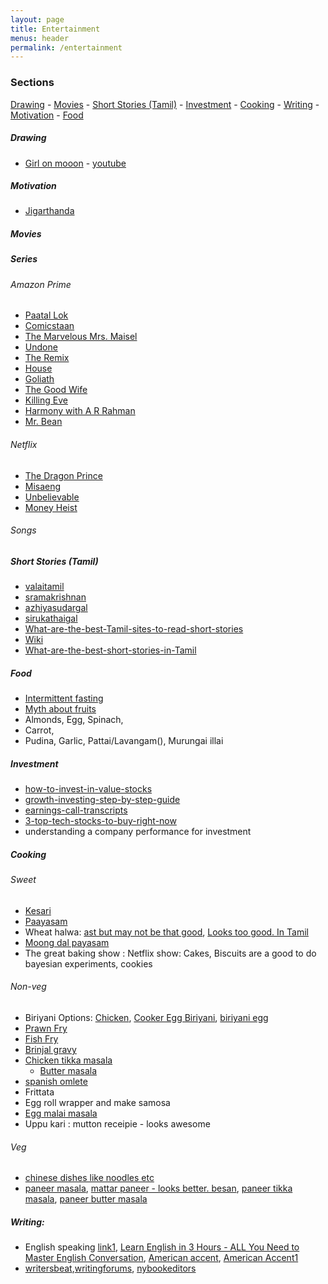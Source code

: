 ```yaml
---
layout: page
title: Entertainment
menus: header
permalink: /entertainment
---
```


### Sections
[Drawing](#drawing) - [Movies](#movies) - [Short Stories (Tamil)](#short-stories-tamil) - [Investment](#investment) - [Cooking](#cooking) - [Writing](#writing) - [Motivation](#motivation) - [Food](#food)


##### Drawing
- [Girl on mooon](https://i.ytimg.com/vi/ZUCHi_2ncPQ/maxresdefault.jpg) - [youtube](https://www.youtube.com/watch?v=ZUCHi_2ncPQ)

##### Motivation
- [Jigarthanda](https://youtu.be/bAmXn1fWnpE?t=6614)



##### Movies

##### Series

###### Amazon Prime

- [Paatal Lok](https://www.amazon.com/gp/video/detail/B0886H18DR/ref=atv_wl_hom_c_unkc_1_1)
- [Comicstaan](https://www.amazon.com/gp/video/detail/B07TT23VHY/ref=atv_wl_hom_c_unkc_1_5)
- [The Marvelous Mrs. Maisel](https://www.amazon.com/gp/video/detail/B07WSD8XWF/ref=atv_wl_hom_c_unkc_1_15)
- [Undone](https://www.amazon.com/gp/video/detail/B07SQB8LQ9/ref=atv_wl_hom_c_unkc_1_16)
- [The Remix](https://www.amazon.com/gp/video/detail/B079TKQV8H/ref=atv_wl_hom_c_unkc_1_22)
- [House](https://www.amazon.com/gp/video/detail/B000WCT7M8/ref=atv_wl_hom_c_unkc_1_43)
- [Goliath](https://www.amazon.com/gp/video/detail/B07YCV6LCJ/ref=atv_wl_hom_c_unkc_1_8)
- [The Good Wife](https://www.amazon.com/gp/video/detail/B0064MGU98/ref=atv_wl_hom_c_unkc_1_30)
- [Killing Eve](https://www.amazon.com/gp/video/detail/B07C2M2YPJ/ref=atv_wl_hom_c_unkc_1_23)
- [Harmony with A R Rahman](https://www.amazon.com/gp/video/detail/B07GBGZW55/ref=atv_wl_hom_c_unkc_1_39)
- [Mr. Bean](https://www.amazon.com/gp/video/detail/B074XLMGBQ/ref=atv_wl_hom_c_unkc_1_44)

###### Netflix
- [The Dragon Prince](https://www.netflix.com/title/80212245)
- [Misaeng](https://www.netflix.com/title/80165295)
- [Unbelievable](https://www.netflix.com/title/80153467)
- [Money Heist](https://www.netflix.com/title/80192098)

###### Songs

##### Short Stories (Tamil)
- [valaitamil](http://www.valaitamil.com/literature_short-story)
- [sramakrishnan](http://www.sramakrishnan.com/?cat=85)
- [azhiyasudargal](http://azhiyasudargal.blogspot.com/)
- [sirukathaigal](http://www.sirukathaigal.com/)
- [What-are-the-best-Tamil-sites-to-read-short-stories](https://www.quora.com/What-are-the-best-Tamil-sites-to-read-short-stories)
- [Wiki](https://ta.wikisource.org/wiki/%E0%AE%AE%E0%AF%81%E0%AE%A4%E0%AE%B1%E0%AF%8D_%E0%AE%AA%E0%AE%95%E0%AF%8D%E0%AE%95%E0%AE%AE%E0%AF%8D)
- [What-are-the-best-short-stories-in-Tamil](https://www.quora.com/What-are-the-best-short-stories-in-Tamil)

##### Food
- [Intermittent fasting](https://youtu.be/iatPAjf5I_Y)
- [Myth about fruits](https://youtu.be/uV_orGyIfGw)
- Almonds, Egg, Spinach, 
- Carrot, 
- Pudina, Garlic, Pattai/Lavangam(), Murungai illai

##### Investment
- [how-to-invest-in-value-stocks](https://www.fool.com/investing/how-to-invest-in-value-stocks.aspx)
- [growth-investing-step-by-step-guide](https://www.fool.com/investing/growth-investing-step-by-step-guide.aspx)
- [earnings-call-transcripts](https://www.fool.com/earnings-call-transcripts/?page=1)
- [3-top-tech-stocks-to-buy-right-now](https://www.fool.com/investing/2020/03/08/3-top-tech-stocks-to-buy-right-now.aspx)
- understanding a company performance for investment


##### Cooking

###### Sweet

- [Kesari](https://www.youtube.com/watch?v=Y5v_65iXpY0)
- [Paayasam](https://www.youtube.com/watch?v=5_cIM4PGd2U)
- Wheat halwa: [ast but may not be that good](https://www.youtube.com/watch?v=Gya1J-mGHBM), [Looks too good. In Tamil](https://www.youtube.com/watch?v=oG7wglvAXeg)
- [Moong dal payasam](https://www.youtube.com/watch?v=oHSNGbSQlDE)
- The great baking show : Netflix show: Cakes, Biscuits are a good to do bayesian experiments, cookies

###### Non-veg

- Biriyani Options: [Chicken](https://www.youtube.com/watch?v=Sj6mM6IXAq8), [Cooker Egg Biriyani](https://www.youtube.com/watch?v=uQqwj9um9_g), [biriyani egg](https://www.youtube.com/watch?v=5VapbxkA_UA)
- [Prawn Fry](https://www.youtube.com/watch?v=JAVbJf3o3qk)
- [Fish Fry](https://www.youtube.com/watch?v=sUkt91x-cOY)
- [Brinjal gravy](https://www.youtube.com/watch?v=h_qsg8Gof4Q)
- [Chicken tikka masala](https://www.youtube.com/watch?v=upfu5nQB2ks)
	- [Butter masala](https://www.youtube.com/watch?v=LtPu6Jd-ZhI)
- [spanish omlete](https://www.youtube.com/watch?v=X_idvqxRD3E)
- Frittata
- Egg roll wrapper and make samosa
- [Egg malai masala](https://www.youtube.com/watch?v=KatLap0bLmo)
- Uppu kari : mutton receipie - looks awesome

###### Veg

- [chinese dishes like noodles etc](https://www.youtube.com/watch?v=J3tCBVTgzLg)
- [paneer masala](https://www.youtube.com/watch?v=aM_wiQFia2M), [mattar paneer - looks better. besan](https://www.youtube.com/watch?v=eDOmZPQns8M), [paneer tikka masala](https://www.youtube.com/watch?v=_Um-jLO7_bM), [paneer butter masala](https://www.youtube.com/watch?v=1mVP2TkjafI)

##### Writing:
- English speaking [link1](https://www.youtube.com/watch?v=r_5K7cs24-8&list=PL4IJAxR6Bqq8vP0kEeQRgU6lUe4s4u2DW&index=4), [Learn English in 3 Hours - ALL You Need to Master English Conversation](https://www.youtube.com/watch?v=QTJ02h7uiXs), [American accent](https://www.youtube.com/watch?v=6DiQ95hUUfI), [American Accent1](http://dl.ueb.edu.vn/bitstream/1247/2927/1/American%20Accent%20Training.pdf)
- [writersbeat](http://www.writersbeat.com/),[writingforums](https://www.writingforums.org/), [nybookeditors](https://nybookeditors.com/2015/11/11-top-writing-communities-you-should-join-and-why/)
